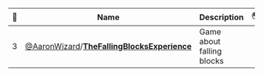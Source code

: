 |:star2: | Name | Description | 🌍|
|---|---|---|---|
|3|[@AaronWizard](https://github.com/AaronWizard)/[**TheFallingBlocksExperience**](https://github.com/AaronWizard/TheFallingBlocksExperience)|Game about falling blocks||

